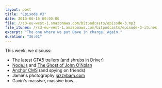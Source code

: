 ```yaml
---
layout: post
title: "Episode #3"
date: 2013-06-16 00:00:00
file: //s3-eu-west-1.amazonaws.com/bitpodcasts/episode-3.mp3
file_itunes: //s3-eu-west-1.amazonaws.com/bitpodcasts/episode-3-itunes.m4a
excerpt: "The one where we put Dave in charge. Again."
duration: "36:01"
---
```


This week, we discuss:

* The latest [GTA5 trailers](http://www.youtube.com/watch?v=A0RLOOyhr9M) (and shrubs in [Driver](http://en.wikipedia.org/wiki/Driver_(video_game)))
* [Node.js](http://nodejs.org/) and [The Ghost of John O'Nolan](http://tryghost.org/)
* [Anchor CMS](http://anchorcms.com/) (and spying on friends)
* Jamie's photography [jazzybam.com](http://jazzybam.com)
* Gavin's massive, massive bow...
